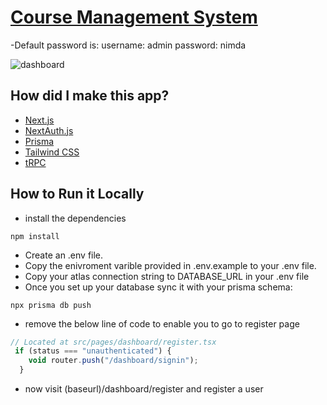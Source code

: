 # [Course Management System](https://coursemanagementsystem.vercel.app/)
-Default password is:
username: admin
password: nimda

![dashboard](https://res.cloudinary.com/dddvtrxcz/image/upload/v1681419198/samples/ecommerce/Screen_Shot_2023-04-13_at_11.52.45_PM_etj8fu.png)

## How did I make this app?

- [Next.js](https://nextjs.org)
- [NextAuth.js](https://next-auth.js.org)
- [Prisma](https://prisma.io)
- [Tailwind CSS](https://tailwindcss.com)
- [tRPC](https://trpc.io)

## How to Run it Locally
- install the dependencies 
```
npm install
```
- Create an .env file.
- Copy the enivroment varible provided in .env.example to your .env file.
- Copy your atlas connection string to DATABASE_URL in your .env file
- Once you set up your database sync it with your prisma schema:
```
npx prisma db push
```
- remove the below line of code to enable you to go to register page
```typescript
// Located at src/pages/dashboard/register.tsx
 if (status === "unauthenticated") {
    void router.push("/dashboard/signin");
  }
```
- now visit (baseurl)/dashboard/register and register a user
